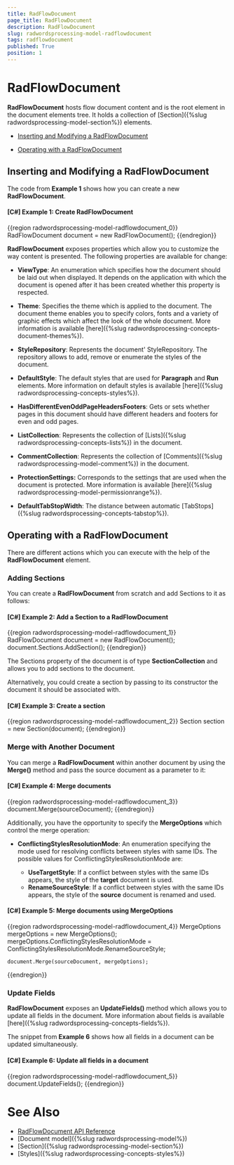 ```yaml
---
title: RadFlowDocument
page_title: RadFlowDocument
description: RadFlowDocument
slug: radwordsprocessing-model-radflowdocument
tags: radflowdocument
published: True
position: 1
---
```


# RadFlowDocument



__RadFlowDocument__ hosts flow document content and is the root element in the document elements tree. It holds a collection of [Section]({%slug radwordsprocessing-model-section%}) elements.
      

* [Inserting and Modifying a RadFlowDocument](#inserting-and-modifying-a-radflowdocument)

* [Operating with a RadFlowDocument](#operating-with-a-radflowdocument)


## Inserting and  Modifying a RadFlowDocument

The code from __Example 1__ shows how you can create a new __RadFlowDocument__.
        

#### __[C#] Example 1: Create RadFlowDocument__

{{region radwordsprocessing-model-radflowdocument_0}}
    RadFlowDocument document = new RadFlowDocument();
{{endregion}}



__RadFlowDocument__ exposes properties which allow you to customize the way content is presented. The following properties are available for change:
        

* __ViewType__: An enumeration which specifies how the document should be laid out when displayed. It depends on the application with which the document is opened after it has been created whether this property is respected.
            

* __Theme__: Specifies the theme which is applied to the document. The document theme enables you to specify colors, fonts and a variety of graphic effects which affect the look of the whole document. More information is available [here]({%slug radwordsprocessing-concepts-document-themes%}).
            

* __StyleRepository__: Represents the document' StyleRepository. The repository allows to add, remove or enumerate the styles of the document.
            

* __DefaultStyle__: The default styles that are used for __Paragraph__ and __Run__ elements. More information on default styles is available [here]({%slug radwordsprocessing-concepts-styles%}).
            

* __HasDifferentEvenOddPageHeadersFooters__: Gets or sets whether pages in this document should have different headers and footers for even and odd pages.
            

* __ListCollection__: Represents the collection of [Lists]({%slug radwordsprocessing-concepts-lists%}) in the document.
            

* __CommentCollection__: Represents the collection of [Comments]({%slug radwordsprocessing-model-comment%}) in the document.


* __ProtectionSettings:__ Corresponds to the settings that are used when the document is protected. More information is available [here]({%slug radwordsprocessing-model-permissionrange%}). 

* __DefaultTabStopWidth__: The distance between automatic [TabStops]({%slug radwordsprocessing-concepts-tabstop%}).

            

## Operating with a RadFlowDocument

There are different actions which you can execute with the help of the __RadFlowDocument__ element.
        

### Adding Sections

You can create a __RadFlowDocument__ from scratch and add Sections to it as follows:
            

#### __[C#] Example 2: Add a Section to a RadFlowDocument__

{{region radwordsprocessing-model-radflowdocument_1}}
    RadFlowDocument document = new RadFlowDocument();
    document.Sections.AddSection();
{{endregion}}



The Sections property of the document is of type __SectionCollection__ and allows you to add sections to the document.
            

Alternatively, you could create a section by passing to its constructor the document it should be associated with.
            

#### __[C#] Example 3: Create a section__

{{region radwordsprocessing-model-radflowdocument_2}}
    Section section = new Section(document);
{{endregion}}



### Merge with Another Document

You can merge a __RadFlowDocument__ within another document by using the __Merge()__ method and pass the source document as a parameter to it:
            

#### __[C#] Example 4: Merge documents__

{{region radwordsprocessing-model-radflowdocument_3}}
    document.Merge(sourceDocument);
{{endregion}}



Additionally, you have the opportunity to specify the __MergeOptions__ which control the merge operation:
            

* __ConflictingStylesResolutionMode__: An enumeration specifying the mode used for resolving conflicts between styles with same IDs. The possible values for ConflictingStylesResolutionMode are:
                
    * __UseTargetStyle__: If a conflict between styles with the same IDs appears, the style of the __target__ document is used.
    * __RenameSourceStyle__: If a conflict between styles with the same IDs appears, the style of the __source__ document is renamed and used.
                    

#### __[C#] Example 5: Merge documents using MergeOptions__

{{region radwordsprocessing-model-radflowdocument_4}}
    MergeOptions mergeOptions = new MergeOptions();
    mergeOptions.ConflictingStylesResolutionMode = ConflictingStylesResolutionMode.RenameSourceStyle;

    document.Merge(sourceDocument, mergeOptions);
{{endregion}}



### Update Fields

__RadFlowDocument__ exposes an __UpdateFields()__ method which allows you to update all fields in the document. More information about fields is available [here]({%slug radwordsprocessing-concepts-fields%}).
            

The snippet from __Example 6__ shows how all fields in a document can be updated simultaneously.
            

#### __[C#] Example 6: Update all fields in a document__

{{region radwordsprocessing-model-radflowdocument_5}}
    document.UpdateFields();
{{endregion}}



# See Also

 * [RadFlowDocument API Reference](http://docs.telerik.com/devtools/document-processing/api/html/T_Telerik_Windows_Documents_Flow_Model_RadFlowDocument.htm)
 * [Document model]({%slug radwordsprocessing-model%})
 * [Section]({%slug radwordsprocessing-model-section%})
 * [Styles]({%slug radwordsprocessing-concepts-styles%})
